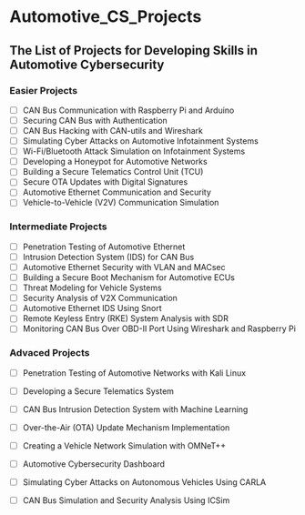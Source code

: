 # Automotive_CS_Projects

## The List of Projects for Developing Skills in Automotive Cybersecurity 
### Easier Projects
- [ ] CAN Bus Communication with Raspberry Pi and Arduino
- [ ] Securing CAN Bus with Authentication
- [ ] CAN Bus Hacking with CAN-utils and Wireshark
- [ ] Simulating Cyber Attacks on Automotive Infotainment Systems
- [ ] Wi-Fi/Bluetooth Attack Simulation on Infotainment Systems
- [ ] Developing a Honeypot for Automotive Networks
- [ ] Building a Secure Telematics Control Unit (TCU)
- [ ] Secure OTA Updates with Digital Signatures
- [ ] Automotive Ethernet Communication and Security
- [ ] Vehicle-to-Vehicle (V2V) Communication Simulation

 ### Intermediate Projects
- [ ] Penetration Testing of Automotive Ethernet
- [ ] Intrusion Detection System (IDS) for CAN Bus
- [ ] Automotive Ethernet Security with VLAN and MACsec
- [ ] Building a Secure Boot Mechanism for Automotive ECUs
- [ ] Threat Modeling for Vehicle Systems
- [ ] Security Analysis of V2X Communication
- [ ] Automotive Ethernet IDS Using Snort
- [ ] Remote Keyless Entry (RKE) System Analysis with SDR
- [ ] Monitoring CAN Bus Over OBD-II Port Using Wireshark and Raspberry Pi

### Advaced Projects

- [ ] Penetration Testing of Automotive Networks with Kali Linux
- [ ] Developing a Secure Telematics System
- [ ] CAN Bus Intrusion Detection System with Machine Learning
- [ ] Over-the-Air (OTA) Update Mechanism Implementation
- [ ] Creating a Vehicle Network Simulation with OMNeT++
- [ ] Automotive Cybersecurity Dashboard
- [ ] Simulating Cyber Attacks on Autonomous Vehicles Using CARLA
- [ ] CAN Bus Simulation and Security Analysis Using ICSim


